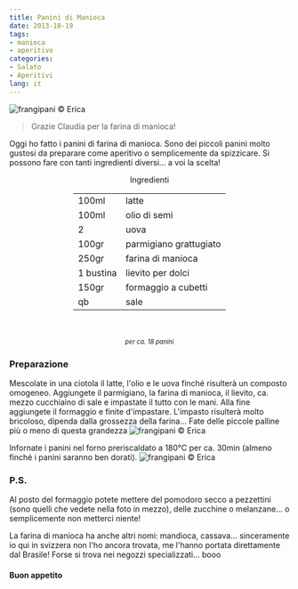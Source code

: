 ```yaml
---
title: Panini di Manioca
date: 2013-10-19
tags:
- manioca
- aperitivo
categories:
- Salato
- Aperitivi
lang: it
---
```

![](header.jpg "frangipani © Erica")

> Grazie Claudia per la farina di manioca!

Oggi ho fatto i panini di farina di manioca. Sono dei piccoli panini molto gustosi da preparare come aperitivo o semplicemente da spizzicare. Si possono fare con tanti ingredienti diversi... a voi la scelta!


<div id="wrapper" style="text-align: center">
  <div id="yourdiv" style="display: inline-block;">
    <div class="ingredients">
      <div class="ingredients-title">Ingredienti</div>
      <table>
        <tbody>
          <tr>
            <td>100ml</td>
            <td>latte</td>
          </tr>
          <tr>
            <td>100ml</td>
            <td>olio di semi</td>
          </tr>
          <tr>
            <td>2</td>
            <td>uova</td>
          </tr>
          <tr>
            <td>100gr</td>
            <td>parmigiano grattugiato</td>
          </tr>
          <tr>
            <td>250gr</td>
            <td>farina di manioca</td>
          </tr>
          <tr>
            <td>1 bustina</td>
            <td>lievito per dolci</td>
          </tr>
          <tr>
            <td>150gr</td>
            <td>formaggio a cubetti</td>
          </tr>
          <tr>
            <td>qb</td>
            <td>sale</td>
          </tr>
        </tbody>
      </table>
      <br></br>
      <i class="pull-right" style="font-size: 80%;">per ca. 18 panini</i>
    </div>
  </div>
</div>


<h3>
  <font color="grey">
    <i class="fa fa-cogs"></i>
  </font> Preparazione
</h3>

Mescolate in una ciotola il latte, l'olio e le uova finché risulterà un composto omogeneo. Aggiungete il parmigiano, la farina di manioca, il lievito, ca. mezzo cucchiaino di sale e impastate il tutto con le mani. Alla fine aggiungete il formaggio e finite d'impastare. L'impasto risulterà molto bricoloso, dipenda dalla grossezza della farina... Fate delle piccole palline più o meno di questa grandezza
![](mano.jpg "frangipani © Erica")

Infornate i panini nel forno preriscaldato a 180°C per ca. 30min (almeno finché i panini saranno ben dorati).
![](risultato.jpg "frangipani © Erica")


<h3>
  <font color="#FFCC00">
    <i class="fa fa-lightbulb-o"></i>
  </font> P.S.
</h3>


Al posto del formaggio potete mettere del pomodoro secco a pezzettini (sono quelli che vedete nella foto in mezzo), delle zucchine o melanzane... o semplicemente non metterci niente!

La farina di manioca ha anche altri nomi: mandioca, cassava... sinceramente io qui in svizzera non l'ho ancora trovata, me l'hanno portata direttamente dal Brasile! Forse si trova nei negozzi specializzati... booo

<h4>Buon appetito
  <font color="red">
    <i class="fa fa-smile-o"></i>
  </font>
</h4>